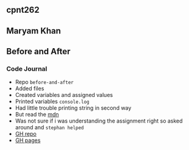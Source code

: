 ## cpnt262
## Maryam Khan
## Before and After

### Code Journal
- Repo `before-and-after`
- Added files 
- Created variables and assigned values 
- Printed variables `console.log`
- Had little trouble printing string in second way
- But read the [mdn](https://developer.mozilla.org/en-US/docs/Web/JavaScript/Reference/Global_Objects/String) 
- Was not sure if i was understanding the assignment right so asked around and `stephan helped`
- [GH repo](https://github.com/maryambkhan/before-and-after)
- [GH pages](https://maryambkhan.github.io/before-and-after/)